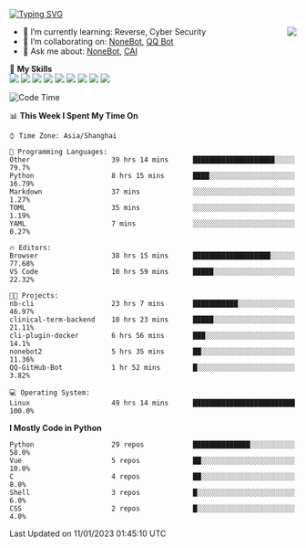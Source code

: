 [![Typing SVG](https://readme-typing-svg.herokuapp.com?size=25&duration=2500&color=8C43EA&vCenter=true&width=200&height=40&lines=Hi+there+%F0%9F%91%8B%F0%9F%8F%BB;I'm+yanyongyu)](https://git.io/typing-svg)

<a href="#">
  <img align="right" src="https://github-readme-stats.vercel.app/api?username=yanyongyu&count_private=true&show_icons=true&bg_color=15,f2f7fd,E0EAFC" />
</a>

- 🌱 I’m currently learning: Reverse, Cyber Security
- 👯 I’m collaborating on: [NoneBot](https://github.com/nonebot), [QQ Bot](https://github.com/Mrs4s/go-cqhttp)
- 💬 Ask me about: [NoneBot](https://github.com/nonebot), [CAI](https://github.com/cscs181/CAI)

🌟 **My Skills**  
![](https://img.shields.io/badge/-Python-3e74a2?style=flat-square&logo=Python&logoColor=fff)
![](https://img.shields.io/badge/-Node.js-339933?style=flat-square&logo=Node.js&logoColor=fff)
![](https://img.shields.io/badge/-Vue-4fc08d?style=flat-square&logo=Vue.js&logoColor=fff)
![](https://img.shields.io/badge/-React-2d98ce?style=flat-square&logo=React&logoColor=fff)
![](https://img.shields.io/badge/-Docker-2496ED?style=flat-square&logo=Docker&logoColor=fff)
![](https://img.shields.io/badge/-Linux-000000?style=flat-square&logo=Linux&logoColor=fff)
![](https://img.shields.io/badge/-MySQL-4479A1?style=flat-square&logo=MySQL&logoColor=fff)
![](https://img.shields.io/badge/-Redis-DC382D?style=flat-square&logo=Redis&logoColor=fff)
![](https://img.shields.io/badge/-MongoDB-47A248?style=flat-square&logo=MongoDB&logoColor=fff)

<!--START_SECTION:waka-->
![Code Time](http://img.shields.io/badge/Code%20Time-3%2C550%20hrs%2044%20mins-blue)

📊 **This Week I Spent My Time On** 

```text
⌚︎ Time Zone: Asia/Shanghai

💬 Programming Languages: 
Other                    39 hrs 14 mins      ████████████████████░░░░░   79.7% 
Python                   8 hrs 15 mins       ████░░░░░░░░░░░░░░░░░░░░░   16.79% 
Markdown                 37 mins             ░░░░░░░░░░░░░░░░░░░░░░░░░   1.27% 
TOML                     35 mins             ░░░░░░░░░░░░░░░░░░░░░░░░░   1.19% 
YAML                     7 mins              ░░░░░░░░░░░░░░░░░░░░░░░░░   0.27%

🔥 Editors: 
Browser                  38 hrs 15 mins      ███████████████████░░░░░░   77.68% 
VS Code                  10 hrs 59 mins      █████░░░░░░░░░░░░░░░░░░░░   22.32%

🐱‍💻 Projects: 
nb-cli                   23 hrs 7 mins       ███████████░░░░░░░░░░░░░░   46.97% 
clinical-term-backend    10 hrs 23 mins      █████░░░░░░░░░░░░░░░░░░░░   21.11% 
cli-plugin-docker        6 hrs 56 mins       ███░░░░░░░░░░░░░░░░░░░░░░   14.1% 
nonebot2                 5 hrs 35 mins       ██░░░░░░░░░░░░░░░░░░░░░░░   11.36% 
QQ-GitHub-Bot            1 hr 52 mins        █░░░░░░░░░░░░░░░░░░░░░░░░   3.82%

💻 Operating System: 
Linux                    49 hrs 14 mins      █████████████████████████   100.0%

```

**I Mostly Code in Python** 

```text
Python                   29 repos            ██████████████░░░░░░░░░░░   58.0% 
Vue                      5 repos             ██░░░░░░░░░░░░░░░░░░░░░░░   10.0% 
C                        4 repos             ██░░░░░░░░░░░░░░░░░░░░░░░   8.0% 
Shell                    3 repos             █░░░░░░░░░░░░░░░░░░░░░░░░   6.0% 
CSS                      2 repos             █░░░░░░░░░░░░░░░░░░░░░░░░   4.0%

```



 Last Updated on 11/01/2023 01:45:10 UTC
<!--END_SECTION:waka-->
